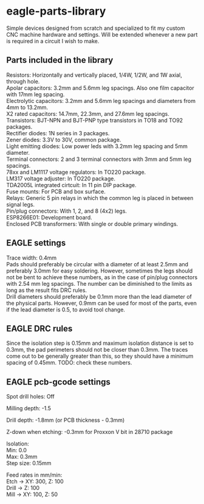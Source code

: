 # eagle-parts-library
Simple devices designed from scratch and specialized to fit my custom CNC machine hardware and settings. Will be extended whenever a new part is required in a circuit I wish to make.  

## Parts included in the library
Resistors: Horizontally and vertically placed, 1/4W, 1/2W, and 1W axial, through hole.  
Apolar capacitors: 3.2mm and 5.6mm leg spacings. Also one film capacitor with 17mm leg spacing.  
Electrolytic capacitors: 3.2mm and 5.6mm leg spacings and diameters from 4mm to 13.2mm.  
X2 rated capacitors: 14.7mm, 22.3mm, and 27.6mm leg spacings.  
Transistors: BJT-NPN and BJT-PNP type transistors in TO18 and TO92 packages.  
Rectifier diodes: 1N series in 3 packages.  
Zener diodes: 3.3V to 30V, common package.  
Light emitting diodes: Low power leds with 3.2mm leg spacing and 5mm diameter.  
Terminal connectors: 2 and 3 terminal connectors with 3mm and 5mm leg spacings.  
78xx and LM1117 voltage regulators: In TO220 package.  
LM317 voltage adjuster: In TO220 package.  
TDA2005L integrated cirtcuit: In 11 pin DIP package.  
Fuse mounts: For PCB and box surface.  
Relays: Generic 5 pin relays in which the common leg is placed in between signal legs.  
Pin/plug connectors: With 1, 2, and 8 (4x2) legs.  
ESP8266E01: Development board.  
Enclosed PCB transformers: With single or double primary windings.  

## EAGLE settings
Trace width: 0.4mm  
Pads should preferably be circular with a diameter of at least 2.5mm and preferably 3.0mm for easy soldering. However, sometimes the legs should not be bent to achieve these numbers, as in the case of pin/plug connectors with 2.54 mm leg spacings. The number can be diminished to the limits as long as the result fits DRC rules.  
Drill diameters should preferably be 0.1mm more than the lead diameter of the physical parts. However, 0.9mm can be used for most of the parts, even if the lead diameter is 0.5, to avoid tool change.  

## EAGLE DRC rules
Since the isolation step is 0.15mm and maximum isolation distance is set to 0.3mm, the pad perimeters should not be closer than 0.3mm. The traces come out to be generally greater than this, so they should have a minimum spacing of 0.45mm. TODO: check these numbers.   

## EAGLE pcb-gcode settings
Spot drill holes: Off  

Milling depth: -1.5  

Drill depth: -1.8mm (or PCB thickness - 0.3mm)  

Z-down when etching: -0.3mm for Proxxon V bit in 28710 package  

Isolation:  
Min: 0.0  
Max: 0.3mm  
Step size: 0.15mm  

Feed rates in mm/min:  
Etch -> XY: 300, Z: 100  
Drill -> Z: 100  
Mill -> XY: 100, Z: 50  
